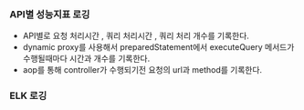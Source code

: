 ### API별 성능지표 로깅
* API별로 요청 처리시간 , 쿼리 처리시간 , 쿼리 처리 개수를 기록한다.
* dynamic proxy를 사용해서 preparedStatement에서 executeQuery 메서드가
수행될때마다 시간과 개수를 기록한다.
* aop를 통해 controller가 수행되기전 요청의 url과 method를 기록한다.

### ELK 로깅



